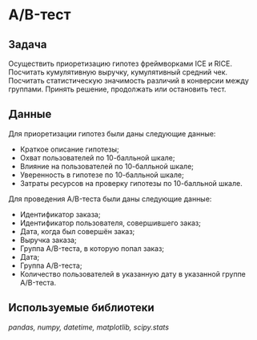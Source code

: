 # A/B-тест

## Задача

Осуществить приоретизацию гипотез фреймворками ICE и RICE. Посчитать кумулятивную выручку, кумулятивный средний чек. Посчитать статистическую значимость различий в конверсии между группами. Принять решение, продолжать или остановить тест.

## Данные

Для приоретизации гипотез были даны следующие данные:
- Краткое описание гипотезы;
- Охват пользователей по 10-балльной шкале;
- Влияние на пользователей по 10-балльной шкале;
- Уверенность в гипотезе по 10-балльной шкале;
- Затраты ресурсов на проверку гипотезы по 10-балльной шкале.

Для проведения A/B-теста были даны следующие данные:
- Идентификатор заказа;
- Идентификатор пользователя, совершившего заказ;
- Дата, когда был совершён заказ;
- Выручка заказа;
- Группа A/B-теста, в которую попал заказ;
- Дата;
- Группа A/B-теста;
- Количество пользователей в указанную дату в указанной группе A/B-теста.


## Используемые библиотеки
*pandas, numpy, datetime, matplotlib, scipy.stats*
